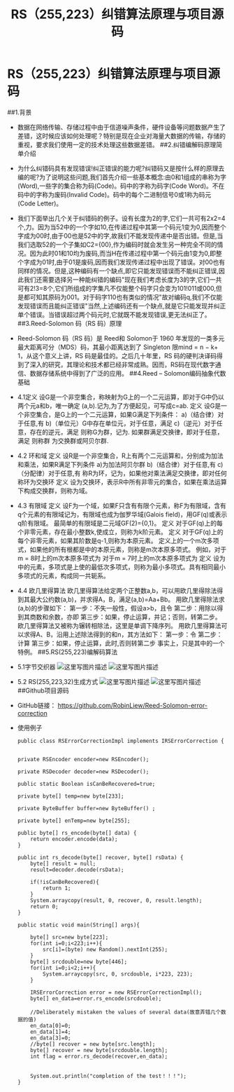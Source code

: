 ﻿---
title:  RS（255,223）纠错算法原理与项目源码
---


# RS（255,223）纠错算法原理与项目源码

##1.背景
- 数据在网络传输、存储过程中由于信道噪声条件，硬件设备等问题数据产生了差错，这时候应该如何处理呢？特别是现在企业对海量大数据的传输，存储的重视，要求我们使用一定的技术处理这些数据差错。
##2.纠错编解码原理简单介绍
- 为什么纠错码具有发现错误!纠正错误的能力呢?纠错码又是按什么样的原理去编的呢?为了说明这些问题,我们首先介绍一些基本概念:由0和1组成的串称为字(Word),一些字的集合称为码(Code)。码中的字称为码字(Code Word)。不在码中的字称为废码(Invalid Code)。码中的每个二进制信号0或1称为码元(Code Letter)。             
- 我们下面举出几个关于纠错码的例子。设有长度为2的字,它们一共可有2x2=4个,力。因为当52中的一个字如10,在传递过程中其第一个码元1变为0,因而整个字成为00时,由于00也是52中的字,故我们不能发现传递中是否出错。但是,当我们选取52的一个子集如C2={00},作为编码时就会发生另一种完全不同的情况。因为此时01和10均为废码,而当H在传递过程中第一个码元由1变为0,即整个字成为01时,由于01是废码,因而我们发现传递过程中出现了错误。对00也有同样的情况。但是,这种编码有一个缺点,即它只能发现错误而不能纠正错误,因此我们还需要选择另一种能纠错的编码"现在我们考虑长度为3的字,它们一共可有2!3=8个,它们所组成的字集凡不仅能整个码字只会变为101!011或000,但是都可知其原码为001。对于码字110也有类似的情况"故对编码q,我们不仅能发现错误而且能纠正错误"当然,上述编码还有一个缺点,就是它只能发现并纠正单个错误。当错误超过两个码元时,它就既不能发现错误,更无法纠正了。
##3.Reed-Solomon 码（RS 码）原理
- Reed-Solomon 码（RS 码）是 Reed和 Solomon于 1960 年发现的一类多元最大距离可分（MDS）码，其最小距离达到了 Singleton 限mind = n − k+ 1，从这个意义上讲，RS 码是最佳的。之后几十年里，RS 码的硬判决译码得到了深入的研究，其理论和技术都已经非常成熟。因而，RS码在现代数字通信、数据存储系统中得到了广泛的应用。
##4.Reed – Solomon编码抽象代数基础
- 4.1定义 设G是一个非空集合，称映射为G上的一个二元运算，即对于G中仍以两个元a和b，唯一确定 (a,b).记为,为了方便起见，可写成c=ab.
定义 设G是一个非空集合，是G上的一个二元运算，如果G满足下列条件：
a)（结合律）对于任意,有
b)（单位元）G中存在单位元，对于任意，满足
c)（逆元）对于任意，存在的逆元，满足
则称G为群，记为.
	如果群满足交换律，即对于任意，满足
则称群 为交换群或阿贝尔群.
- 4.2 环和域
定义 设R是一个非空集合，R上有两个二元运算和，分别成为加法和乘法，如果R满足下列条件
a)为加法阿贝尔群
b)（结合律）对于任意,有
c)（分配律）对于任意,有
	称R为环，记为，如果他对乘法满足交换律，即对任何
称环为交换环
	定义 设为交换环，表示R中所有非零元的集合，如果在乘法运算下构成交换群，则称为域。
- 4.3 有限域
定义 设F为一个域，如果F只含有有限个元素，称F为有限域，含有q个元素的有限域记为，有限域也成为伽罗华域(Galois field)，用GF(q)或表示q阶有限域。
最简单的有限域是二元域GF(2)={0,1}。
定义 对于GF(q)上的每个非零元素，存在最小整数k,使成立，则称为k阶元素。
定义 对于GF(q)上的每个非零元素，如果其阶数是q-1,则称为本原元素。
定义上的一个m次多项式，如果他的所有根都是中的本原元素，则称是m次本原多项式。
例如，对于m = 8时上的m次本原多项式为
对于m = 7时上的m次本原多项式为
	定义 设为中的元素，多项式是上使的最低次多项式，则称为最小多项式。具有相同最小多项式的元素，构成同一共轭系。
- 4.4 欧几里得算法
欧几里得算法给定两个正整数a,b，可以用欧几里得除法得到其最大公约数(a,b)，并求得A，B，满足(a,b)=Aa+Bb。
用欧几里得除法求(a,b)的步骤如下：
第一步：不失一般性，假设a>b，且令
第二步：用除以得到其商数和余数，亦即
第三步：如果，停止运算，并记；否则，转第二步。
欧几里得算法又被称为辗转相除法，这里是单调下降序列。
用欧几里得算法可以求得A、B，沿用上述除法得到的和n，其方法如下：
第一步：令
第二步：计算
第三步：如果，停止运算，此时,否则转第二步
事实上，只是其中的一个特例。
##5.RS(255,223)编解码算法
- 5.1字节交织器
![这里写图片描述](http://img.blog.csdn.net/20180106152816595?watermark/2/text/aHR0cDovL2Jsb2cuY3Nkbi5uZXQvbGl1YmluMTk5MWxpdWJpbg==/font/5a6L5L2T/fontsize/400/fill/I0JBQkFCMA==/dissolve/70/gravity/SouthEast)
![这里写图片描述](http://img.blog.csdn.net/20180106152928851?watermark/2/text/aHR0cDovL2Jsb2cuY3Nkbi5uZXQvbGl1YmluMTk5MWxpdWJpbg==/font/5a6L5L2T/fontsize/400/fill/I0JBQkFCMA==/dissolve/70/gravity/SouthEast)
- 5.2  RS(255,223,32)生成方式
 ![这里写图片描述](http://img.blog.csdn.net/20180106154825049?watermark/2/text/aHR0cDovL2Jsb2cuY3Nkbi5uZXQvbGl1YmluMTk5MWxpdWJpbg==/font/5a6L5L2T/fontsize/400/fill/I0JBQkFCMA==/dissolve/70/gravity/SouthEast)
![这里写图片描述](http://img.blog.csdn.net/20180106155354311?watermark/2/text/aHR0cDovL2Jsb2cuY3Nkbi5uZXQvbGl1YmluMTk5MWxpdWJpbg==/font/5a6L5L2T/fontsize/400/fill/I0JBQkFCMA==/dissolve/70/gravity/SouthEast)
##Github项目源码
- GitHub链接：   https://github.com/RobinLiew/Reed-Solomon-error-correction
- 使用例子

	```
	public class RSErrorCorrectionImpl implements IRSErrorCorrection {
	
	
	private RSEncoder encoder=new RSEncoder();
	
	private RSDecoder decoder=new RSDecoder();
	
	public static Boolean isCanBeRecovered=true;
	
	private byte[] temp=new byte[233];
	
	private ByteBuffer buffer=new ByteBuffer() ;
	
	private byte[] enTemp=new byte[255];
	
	public byte[] rs_encode(byte[] data) {
		return encoder.encode(data);
	}
	
	public int rs_decode(byte[] recover, byte[] rsData) {
		byte[] result = null;
		result=decoder.decode(rsData);
		
		if(!isCanBeRecovered){
			return 1;
		}
		System.arraycopy(result, 0, recover, 0, result.length);
		return 0;
	}
	
	public static void main(String[] args){
		
		byte[] src=new byte[223];
		for(int i=0;i<223;i++){
			src[i]=(byte) new Random().nextInt(255);
		}
		byte[] srcdouble=new byte[446];
		for(int i=0;i<2;i++){
			System.arraycopy(src, 0, srcdouble, i*223, 223);
		}
		
		IRSErrorCorrection error = new RSErrorCorrectionImpl();
		byte[] en_data=error.rs_encode(srcdouble);
		
		//Deliberately mistaken the values of several data(故意弄错几个数据的值)
		en_data[0]=0;
		en_data[1]=4;
		en_data[3]=0;
		//byte[] recover = new byte[src.length];
		byte[] recover = new byte[srcdouble.length];
		int flag = error.rs_decode(recover,en_data);
		
	    
	    System.out.println("completion of the test！！！");
	}
	```